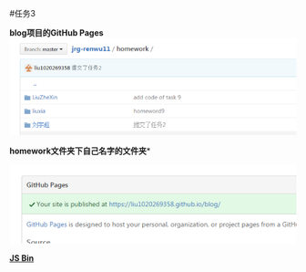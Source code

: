#任务3

**blog项目的GitHub Pages**
![img-1](img/img-1.png)

**homework文件夹下自己名字的文件夹***

![img-2](img/img-2.png)

[**JS Bin**](http://js.jirengu.com/heqa/1/edit?html,output)
